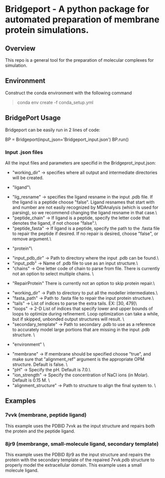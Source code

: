 # Bridgeport - A python package for automated preparation of membrane protein simulations.
## Overview
This repo is a general tool for the preparation of molecular complexes for simulation.

## Environment
Construct the conda environment with the following command

> conda env create -f conda_setup.yml

## BridgePort Usage 
Bridgeport can be easily run in 2 lines of code:

BP = Bridgeport(input_json='Bridgeport_input.json')
BP.run()

### Input .json files
All the input files and parameters are specifid in the Bridgeprot_input.json:

* "working_dir" -> specifies where all output and intermediate directories will be created.

* "ligand"\
- "lig_resname" -> specifies the ligand resname in the input .pdb file. If the ligand is a peptide choose "false". Ligand resnames that start with and number are not easily recognized by MDAnalysis (which is used for parsing), so we recommend changing the ligand resname in that case.\ 
- "peptide_chain" -> If ligand is a peptide, specify the letter code that denotes the ligand, if not choose "false".\
- "peptide_fasta" -> If ligand is a peptide, specify the path to the .fasta file to repair the peptide if desired. If no repair is desired, choose "false", or remove argument.\

* "protein"\
- "input_pdb_dir" -> Path to directory where the input .pdb can be found.\
- "input_pdb" -> Name of .pdb file to use as an input structure.\
- "chains" -> One letter code of chain to parse from file. There is currently not an option to select multiple chains. \

* "RepairProtein" There is currently not an option to skip protein repair.\
- "working_dir" -> Path to directory to put all the modeller intermediates.\ 
- "fasta_path" -> Path to .fasta file to repair the input protein structure.\
- "tails" -> List of indices to parse the extra tails. EX: [30, 479]\
- "loops" -> 2-D List of indices that specify lower and upper bounds of loops to optimize during refinement. Loop optimization can take a while, but if skipped, unbonded output structures will result. \
- "secondary_template" -> Path to secondary .pdb to use as a reference to accurately model large portions that are missing in the input .pdb structure. \

* "environment" \
- "membrane" -> If membrane should be specified choose "true", and make sure that "alignment_ref" argument is the appropriate OPM structure. Default is false. \
- "pH" -> Specify the pH. Default is 7.0.\
- "ion_strength" -> Specify the concentration of NaCl ions (in Molar). Default is 0.15 M. \ 
- "alignment_structure" -> Path to structure to align the final system to. \

## Examples
### 7vvk (membrane, peptide ligand)
This example uses the PDBID 7vvk as the input structure and repairs both the protein and the peptide ligand. 
### 8jr9 (membrange, small-molecule ligand, secondary template)
This example uses the PDBID 8jr9 as the input structure and repairs the protein with the secondary template of the repaired 7vvk.pdb structure to properly model the extracellular domain. This example uses a small molecule ligand. 


